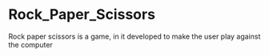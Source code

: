 # Rock_Paper_Scissors
Rock paper scissors is a game, in it developed to make the user play against the computer
